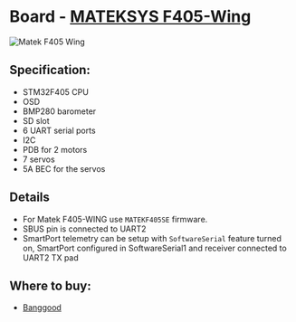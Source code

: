 # Board - [MATEKSYS F405-Wing](https://inavflight.com/shop/p/MATEKF405WING)

![Matek F405 Wing](https://quadmeup.com/wp-content/uploads/2018/12/DSC_0007.jpg)

## Specification:

* STM32F405 CPU
* OSD
* BMP280 barometer
* SD slot
* 6 UART serial ports
* I2C
* PDB for 2 motors
* 7 servos
* 5A BEC for the servos

## Details

* For Matek F405-WING use `MATEKF405SE` firmware.
* SBUS pin is connected to UART2
* SmartPort telemetry can be setup with `SoftwareSerial` feature turned on, SmartPort configured in SoftwareSerial1 and receiver connected to UART2 TX pad

## Where to buy:

* [Banggood](https://inavflight.com/shop/p/MATEKF405WING)